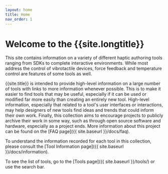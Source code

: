```yaml
---
layout: home
title: Home
nav_order: 1
---
```


# Welcome to the {{site.longtitle}}

This site contains information on a variety of different haptic authoring tools ranging from SDKs to complete interactive environments.
While most address the control of vibrotactile devices, force feedback and temperature control are features of some tools as well.

{{site.title}} is intended to provide high-level information on a large number of tools with links to more information whenever possible.
This is to make it easier to find tools that may be useful, especially if it can be used or modified far more easily than creating an entirely new tool.
High-level information, especially that related to a tool's user interfaces or interactions, may help designers of new tools find ideas and trends that could inform their own work.
Finally, this collection aims to encourage projects to publicly archive their work in some way, such as through open source software and hardware, especially as a project ends.
More information about this project can be found on the [FAQ page]({{ site.baseurl }}/docs/faq).

To understand the information recorded for each tool in this collection, please consult the [Tool Information page]({{ site.baseurl }}/docs/information).

To see the list of tools, go to the [Tools page]({{ site.baseurl }}/tools/) or use the search bar.
